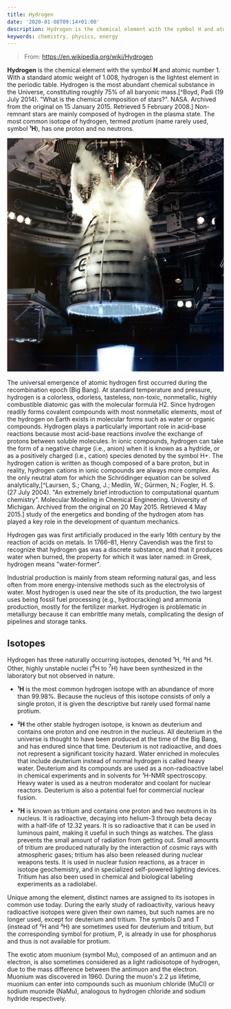 ```yaml
---
title: Hydrogen
date: '2020-01-08T09:14+01:00'
description: Hydrogen is the chemical element with the symbol H and atomic number 1
keywords: chemistry, physics, energy
---
```


> From: https://en.wikipedia.org/wiki/Hydrogen

__Hydrogen__ is the chemical element with the symbol __H__ and atomic number 1. With a standard atomic weight of 1.008, hydrogen is the lightest element in the periodic table. Hydrogen is the most abundant chemical substance in the Universe, constituting roughly 75% of all baryonic mass.[^Boyd, Padi (19 July 2014). "What is the chemical composition of stars?". NASA. Archived from the original on 15 January 2015. Retrieved 5 February 2008.] Non-remnant stars are mainly composed of hydrogen in the plasma state. The most common isotope of hydrogen, termed _protium_ (name rarely used, symbol __¹H__), has one proton and no neutrons.

![Space Shuttle Main Engine](shuttle-engine.jpg "The Space Shuttle Main Engine burnt hydrogen with oxygen, producing a nearly invisible flame at full thrust.")

The universal emergence of atomic hydrogen first occurred during the recombination epoch (Big Bang). At standard temperature and pressure, hydrogen is a colorless, odorless, tasteless, non-toxic, nonmetallic, highly combustible diatomic gas with the molecular formula H2. Since hydrogen readily forms covalent compounds with most nonmetallic elements, most of the hydrogen on Earth exists in molecular forms such as water or organic compounds. Hydrogen plays a particularly important role in acid–base reactions because most acid-base reactions involve the exchange of protons between soluble molecules. In ionic compounds, hydrogen can take the form of a negative charge (i.e., anion) when it is known as a hydride, or as a positively charged (i.e., cation) species denoted by the symbol H+. The hydrogen cation is written as though composed of a bare proton, but in reality, hydrogen cations in ionic compounds are always more complex. As the only neutral atom for which the Schrödinger equation can be solved analytically,[^Laursen, S.; Chang, J.; Medlin, W.; Gürmen, N.; Fogler, H. S. (27 July 2004). "An extremely brief introduction to computational quantum chemistry". Molecular Modeling in Chemical Engineering. University of Michigan. Archived from the original on 20 May 2015. Retrieved 4 May 2015.] study of the energetics and bonding of the hydrogen atom has played a key role in the development of quantum mechanics.

Hydrogen gas was first artificially produced in the early 16th century by the reaction of acids on metals. In 1766–81, Henry Cavendish was the first to recognize that hydrogen gas was a discrete substance, and that it produces water when burned, the property for which it was later named: in Greek, hydrogen means "water-former".

Industrial production is mainly from steam reforming natural gas, and less often from more energy-intensive methods such as the electrolysis of water. Most hydrogen is used near the site of its production, the two largest uses being fossil fuel processing (e.g., hydrocracking) and ammonia production, mostly for the fertilizer market. Hydrogen is problematic in metallurgy because it can embrittle many metals, complicating the design of pipelines and storage tanks.

## Isotopes

Hydrogen has three naturally occurring isotopes, denoted ¹H, ²H and ³H. Other, highly unstable nuclei (<sup>4</sup>H to <sup>7</sup>H) have been synthesized in the laboratory but not observed in nature.

- __¹H__ is the most common hydrogen isotope with an abundance of more than 99.98%. Because the nucleus of this isotope consists of only a single proton, it is given the descriptive but rarely used formal name protium.

- __²H__ the other stable hydrogen isotope, is known as deuterium and contains one proton and one neutron in the nucleus. All deuterium in the universe is thought to have been produced at the time of the Big Bang, and has endured since that time. Deuterium is not radioactive, and does not represent a significant toxicity hazard. Water enriched in molecules that include deuterium instead of normal hydrogen is called heavy water. Deuterium and its compounds are used as a non-radioactive label in chemical experiments and in solvents for ¹H-NMR spectroscopy. Heavy water is used as a neutron moderator and coolant for nuclear reactors. Deuterium is also a potential fuel for commercial nuclear fusion.

- __³H__ is known as tritium and contains one proton and two neutrons in its nucleus. It is radioactive, decaying into helium-3 through beta decay with a half-life of 12.32 years. It is so radioactive that it can be used in luminous paint, making it useful in such things as watches. The glass prevents the small amount of radiation from getting out. Small amounts of tritium are produced naturally by the interaction of cosmic rays with atmospheric gases; tritium has also been released during nuclear weapons tests. It is used in nuclear fusion reactions, as a tracer in isotope geochemistry, and in specialized self-powered lighting devices. Tritium has also been used in chemical and biological labeling experiments as a radiolabel.

Unique among the element, distinct names are assigned to its isotopes in common use today. During the early study of radioactivity, various heavy radioactive isotopes were given their own names, but such names are no longer used, except for deuterium and tritium. The symbols D and T (instead of ²H and ³H) are sometimes used for deuterium and tritium, but the corresponding symbol for protium, P, is already in use for phosphorus and thus is not available for protium.

The exotic atom muonium (symbol Mu), composed of an antimuon and an electron, is also sometimes considered as a light radioisotope of hydrogen, due to the mass difference between the antimuon and the electron. Muonium was discovered in 1960. During the muon's 2.2 µs lifetime, muonium can enter into compounds such as muonium chloride (MuCl) or sodium muonide (NaMu), analogous to hydrogen chloride and sodium hydride respectively.
